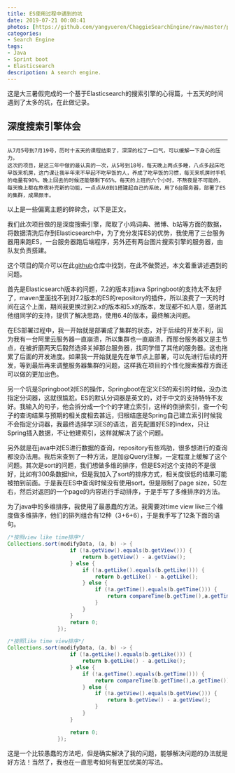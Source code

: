 ```yaml
---
title: ES使用过程中遇到的坑
date: 2019-07-21 00:08:41
photos: [https://github.com/yangyueren/ChaggieSearchEngine/raw/master/pictures/1.png]
categories:
- Search Engine
tags: 
- Java 
- Sprint boot
- Elasticsearch
descripotion: A search engine.
---
```

这是大三暑假完成的一个基于Elasticsearch的搜索引擎的心得篇，十五天的时间遇到了太多的坑，在此做记录。
<!-- more -->
## 深度搜索引擎体会

------

```
从7月5号到7月19号，历时十五天的课程结束了，深深的松了一口气，可以缓解一下身心的压力。
这次的项目，是这三年中做的最认真的一次，从5号到18号，每天晚上两点多睡，八点多起床吃早饭来机房，这门课让我半年来不早起不吃早饭的人，养成了吃早饭的习惯，每天来机房时手机的电量有90%，晚上回去的时候还能够剩下65%，每天的上班的六个小时，不熬夜是不可能的，每天晚上都在熬夜补充新的功能，一点点从0到1搭建起自己的系统，用了6台服务器，部署了ES的集群，成果颇丰。
```

以上是一些偏离主题的碎碎念，以下是正文。

我们此次项目做的是深度搜索引擎，爬取了小鸡词典、微博、b站等方面的数据，将数据清洗后存到Elasticsearch中，为了充分发挥ES的优势，我使用了三台服务器用来跑ES，一台服务器跑后端程序，另外还有两台图片搜索引擎的服务器，由队友负责搭建。

这个项目的简介可以在此[github](https://github.com/yangyueren/ChaggieSearchEngine)仓库中找到，在此不做赘述，本文着重讲述遇到的问题。

首先是Elasticsearch版本的问题，7.2的版本对java Springboot的支持太不友好了，maven里面找不到对7.2版本的ES的repository的插件，所以浪费了一天的时间在这个上面，期间我更换过到2.x的版本和5.x的版本，发现都不如人意，感谢其他组同学的支持，提供了解决思路，使用6.4的版本，最终解决问题。

在ES部署过程中，我一开始就是部署成了集群的状态，对于后续的开发不利，因为我有一台阿里云服务器一直崩溃，所以集群也一直崩溃，而那台服务器又是主节点，在被折磨两天后毅然选择关掉那台服务器，找同学借了其他的服务器。这也拖累了后面的开发进度。如果我一开始就是先在单节点上部署，可以先进行后续的开发，等到最后再来调整服务器集群的问题，这样我在项目的个性化搜索推荐方面还可以做的更加出色。

另一个坑是Springboot对ES的操作，Springboot在定义ES的索引的时候，没办法指定分词器，这就很尴尬。ES的默认分词器是英文的，对于中文的支持特特不友好。我输入的句子，他会拆分成一个个的字建立索引，这样的倒排索引，查一个句子的查询结果与预期的相关度相去甚远，归根结底是Spring自己建立索引时候我不会指定分词器，我最终选择学习ES的语法，首先配置好ES的index，只让Spring插入数据，不让他建索引，这样就解决了这个问题。

另外就是在java中对ES进行数据的查询，repository有些鸡肋，很多想进行的查询都没办法用。我后来查到了一种方法，是加@Query注解，一定程度上缓解了这个问题。其次是sort的问题，我们想做多维的排序，但是ES对这个支持的不是很好，比如有300条数据hit，但是我加入了sort的排序方式，相关度很低的结果可能被拍到前面。于是我在ES中查询时候没有使用sort，但是限制了page size，50左右，然后对返回的一个page的内容进行手动排序，于是手写了多维排序的方法。

为了java中的多维排序，我使用了最愚蠢的方法。我需要对time view like三个维度做多维排序，他们的排列组合有12种（3+6+6），于是我手写了12条下面的语句。

```java
/*按照view like time排序*/
Collections.sort(modifyData, (a, b) -> {
                    if (!a.getView().equals(b.getView())) {
                        return b.getView() - a.getView();
                    } else {
                        if (!a.getLike().equals(b.getLike())) {
                            return b.getLike() - a.getLike();
                        } else {
                            if (!a.getTime().equals(b.getTime())) {
                                return compareTime(b.getTime(),a.getTime());
                            }
                        }
                    }
                    return 0;
                });

/*按照like time view排序*/
Collections.sort(modifyData, (a, b) -> {
                    if (!a.getLike().equals(b.getLike())) {
                        return b.getLike() - a.getLike();
                    } else {
                        if (!a.getTime().equals(b.getTime())) {
                            return compareTime(b.getTime(),a.getTime());
                        } else {
                            if (!a.getView().equals(b.getView())) {
                                return b.getView() - a.getView();
                            }
                        }
                    }

                    return 0;
                });
```

这是一个比较愚蠢的方法吧，但是确实解决了我的问题，能够解决问题的办法就是好方法！当然了，我也在一直思考如何有更加优美的写法。